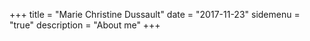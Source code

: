 +++
title = "Marie Christine Dussault"
date = "2017-11-23"
sidemenu = "true"
description = "About me"
+++


